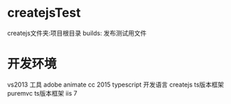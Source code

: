 ﻿# createjsTest
createjs文件夹:项目根目录
builds:	发布测试用文件

# 开发环境
vs2013 工具
adobe animate cc 2015
typescript 开发语言
createjs  ts版本框架
puremvc   ts版本框架
iis 7